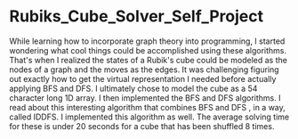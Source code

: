 # Rubiks_Cube_Solver_Self_Project

While learning how to incorporate graph theory into programming, I started wondering what cool things could be accomplished using these algorithms. That's when I realized the states of a Rubik's cube could be modeled as the nodes of a graph and the moves as the edges. It was challenging figuring out exactly how to get the virtual representation I needed before actually applying BFS and DFS. I ultimately chose to model the cube as a 54 character long 1D array. I then implemented the BFS and DFS algorithms. I read about this interesting algorithm that combines BFS and DFS , in a way, called IDDFS. I implemented this algorithm as well. The average solving time for these is under 20 seconds for a cube that has been shuffled 8 times.
